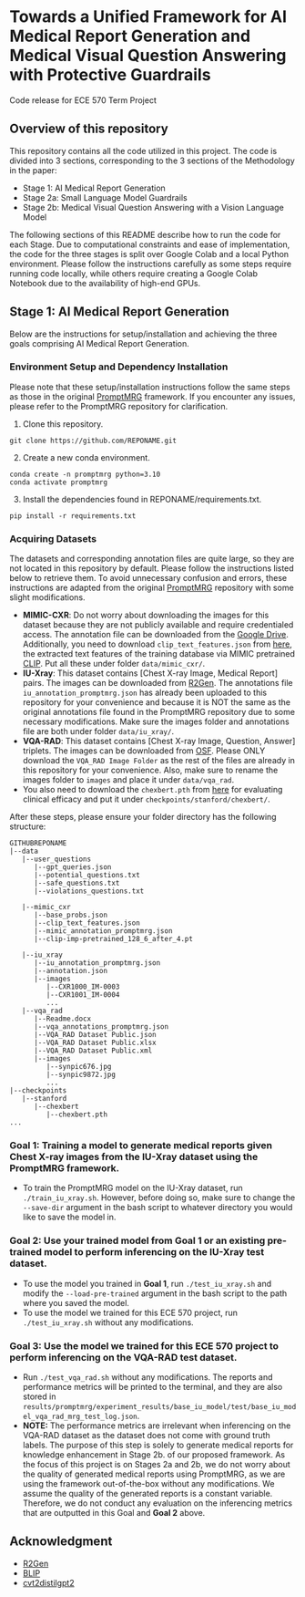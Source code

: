 # Towards a Unified Framework for AI Medical Report Generation and Medical Visual Question Answering with Protective Guardrails

Code release for ECE 570 Term Project

## Overview of this repository
This repository contains all the code utilized in this project. The code is divided into 3 sections, corresponding to the 3 sections of the Methodology in the paper:
* Stage 1: AI Medical Report Generation
* Stage 2a: Small Language Model Guardrails
* Stage 2b: Medical Visual Question Answering with a Vision Language Model

The following sections of this README describe how to run the code for each Stage. Due to computational constraints and ease of implementation, the code for the three stages is split over Google Colab and a local Python environment. Please follow the instructions carefully as some steps require running code locally, while others require creating a Google Colab Notebook due to the availability of high-end GPUs.

## Stage 1: AI Medical Report Generation
Below are the instructions for setup/installation and achieving the three goals comprising AI Medical Report Generation.

### Environment Setup and Dependency Installation
Please note that these setup/installation instructions follow the same steps as those in the original [PromptMRG](https://github.com/jhb86253817/PromptMRG) framework. If you encounter any issues, please refer to the PromptMRG repository for clarification.
1. Clone this repository.
```Shell
git clone https://github.com/REPONAME.git
```
2. Create a new conda environment.
```Shell
conda create -n promptmrg python=3.10
conda activate promptmrg
```
3. Install the dependencies found in REPONAME/requirements.txt.
```Shell
pip install -r requirements.txt
```

### Acquiring Datasets
The datasets and corresponding annotation files are quite large, so they are not located in this repository by default. Please follow the instructions listed below to retrieve them. To avoid unnecessary confusion and errors, these instructions are adapted from the original [PromptMRG](https://github.com/jhb86253817/PromptMRG) repository with some slight modifications.

* **MIMIC-CXR**: Do not worry about downloading the images for this dataset because they are not publicly available and require credentialed access. The annotation file can be downloaded from the [Google Drive](https://drive.google.com/file/d/1qR7EJkiBdHPrskfikz2adL-p9BjMRXup/view?usp=sharing). Additionally, you need to download `clip_text_features.json` from [here](https://drive.google.com/file/d/1Zyq-84VOzc-TOZBzlhMyXLwHjDNTaN9A/view?usp=sharing), the extracted text features of the training database via MIMIC pretrained [CLIP](https://stanfordmedicine.app.box.com/s/dbebk0jr5651dj8x1cu6b6kqyuuvz3ml). Put all these under folder `data/mimic_cxr/`.
* **IU-Xray**: This dataset contains [Chest X-ray Image, Medical Report] pairs. The images can be downloaded from [R2Gen](https://github.com/zhjohnchan/R2Gen). The annotations file `iu_annotation_promptmrg.json` has already been uploaded to this repository for your convenience and because it is NOT the same as the original annotations file found in the PromptMRG repository due to some necessary modifications. Make sure the images folder and annotations file are both under folder `data/iu_xray/`.
* **VQA-RAD**: This dataset contains [Chest X-ray Image, Question, Answer] triplets. The images can be downloaded from [OSF](https://osf.io/89kps/files/osfstorage). Please ONLY download the `VQA_RAD Image Folder` as the rest of the files are already in this repository for your convenience. Also, make sure to rename the images folder to `images` and place it under `data/vqa_rad`.
* You also need to download the `chexbert.pth` from [here](https://stanfordmedicine.app.box.com/s/c3stck6w6dol3h36grdc97xoydzxd7w9) for evaluating clinical efficacy and put it under `checkpoints/stanford/chexbert/`.

After these steps, please ensure your folder directory has the following structure:
````
GITHUBREPONAME
|--data
   |--user_questions
      |--gpt_queries.json
      |--potential_questions.txt
      |--safe_questions.txt
      |--violations_questions.txt

   |--mimic_cxr
      |--base_probs.json
      |--clip_text_features.json
      |--mimic_annotation_promptmrg.json
      |--clip-imp-pretrained_128_6_after_4.pt

   |--iu_xray
      |--iu_annotation_promptmrg.json
      |--annotation.json
      |--images
         |--CXR1000_IM-0003
         |--CXR1001_IM-0004
         ...
   |--vqa_rad
      |--Readme.docx
      |--vqa_annotations_promptmrg.json
      |--VQA_RAD Dataset Public.json
      |--VQA_RAD Dataset Public.xlsx
      |--VQA_RAD Dataset Public.xml
      |--images
         |--synpic676.jpg
         |--synpic9872.jpg
         ...
|--checkpoints
   |--stanford
      |--chexbert
         |--chexbert.pth
...
````


### Goal 1: Training a model to generate medical reports given Chest X-ray images from the IU-Xray dataset using the PromptMRG framework.
* To train the PromptMRG model on the IU-Xray dataset, run `./train_iu_xray.sh`. However, before doing so, make sure to change the `--save-dir` argument in the bash script to whatever directory you would like to save the model in.

### Goal 2: Use your trained model from Goal 1 or an existing pre-trained model to perform inferencing on the IU-Xray test dataset.
* To use the model you trained in **Goal 1**, run `./test_iu_xray.sh` and modify the `--load-pre-trained` argument in the bash script to the path where you saved the model.
* To use the model we trained for this ECE 570 project, run `./test_iu_xray.sh` without any modifications.

### Goal 3: Use the model we trained for this ECE 570 project to perform inferencing on the VQA-RAD test dataset.
* Run `./test_vqa_rad.sh` without any modifications. The reports and performance metrics will be printed to the terminal, and they are also stored in `results/promptmrg/experiment_results/base_iu_model/test/base_iu_model_vqa_rad_mrg_test_log.json`.
* **NOTE:** The performance metrics are irrelevant when inferencing on the VQA-RAD dataset as the dataset does not come with ground truth labels. The purpose of this step is solely to generate medical reports for knowledge enhancement in Stage 2b. of our proposed framework. As the focus of this project is on Stages 2a and 2b, we do not worry about the quality of generated medical reports using PromptMRG, as we are using the framework out-of-the-box without any modifications. We assume the quality of the generated reports is a constant variable. Therefore, we do not conduct any evaluation on the inferencing metrics that are outputted in this Goal and **Goal 2** above.

## Acknowledgment
* [R2Gen](https://github.com/zhjohnchan/R2Gen)
* [BLIP](https://github.com/salesforce/BLIP)
* [cvt2distilgpt2](https://github.com/aehrc/cvt2distilgpt2)
